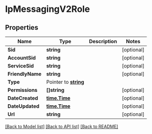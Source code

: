 # IpMessagingV2Role

## Properties

Name | Type | Description | Notes
------------ | ------------- | ------------- | -------------
**Sid** | **string** |  |[optional] 
**AccountSid** | **string** |  |[optional] 
**ServiceSid** | **string** |  |[optional] 
**FriendlyName** | **string** |  |[optional] 
**Type** | Pointer to [**string**](RoleEnumRoleType.md) |  |
**Permissions** | **[]string** |  |[optional] 
**DateCreated** | [**time.Time**](time.Time.md) |  |[optional] 
**DateUpdated** | [**time.Time**](time.Time.md) |  |[optional] 
**Url** | **string** |  |[optional] 

[[Back to Model list]](../README.md#documentation-for-models) [[Back to API list]](../README.md#documentation-for-api-endpoints) [[Back to README]](../README.md)


